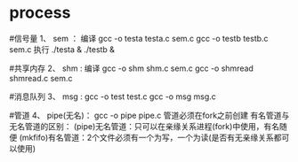 # process

#信号量
1、  sem ：
  编译 gcc -o testa testa.c sem.c
      gcc -o testb testb.c sem.c 
  执行 ./testa & ./testb &

#共享内存
2、  shm :
   编译 gcc -o shm shm.c sem.c
       gcc -o shmread shmread.c sem.c
       
#消息队列
3、  msg :
       gcc -o test test.c
       gcc -o msg msg.c
       
#管道
4、  pipe(无名)：
        gcc -o pipe pipe.c
        管道必须在fork之前创建
        有名管道与无名管道的区别：
          (pipe)无名管道：只可以在亲缘关系进程(fork)中使用，有名随便
          (mkfifo)有名管道：2个文件必须有一个为写，一个为读(是否有无亲缘关系都可以使用)
